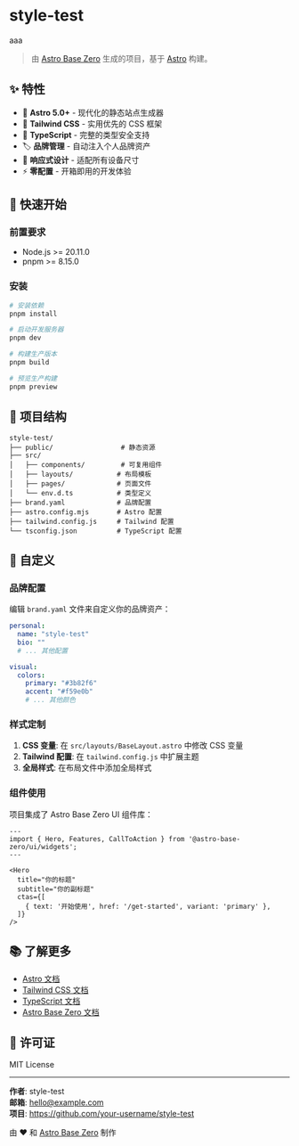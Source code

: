 # style-test

aaa

> 由 [Astro Base Zero](https://github.com/astro-base-zero) 生成的项目，基于 [Astro](https://astro.build/) 构建。

## ✨ 特性

- 🚀 **Astro 5.0+** - 现代化的静态站点生成器
- 🎨 **Tailwind CSS** - 实用优先的 CSS 框架
- 🔧 **TypeScript** - 完整的类型安全支持
- 🏷️ **品牌管理** - 自动注入个人品牌资产
- 📱 **响应式设计** - 适配所有设备尺寸
- ⚡ **零配置** - 开箱即用的开发体验

## 🚀 快速开始

### 前置要求

- Node.js >= 20.11.0
- pnpm >= 8.15.0

### 安装

```bash
# 安装依赖
pnpm install

# 启动开发服务器
pnpm dev

# 构建生产版本
pnpm build

# 预览生产构建
pnpm preview
```

## 📁 项目结构

```
style-test/
├── public/                 # 静态资源
├── src/
│   ├── components/         # 可复用组件
│   ├── layouts/           # 布局模板
│   ├── pages/             # 页面文件
│   └── env.d.ts           # 类型定义
├── brand.yaml             # 品牌配置
├── astro.config.mjs       # Astro 配置
├── tailwind.config.js     # Tailwind 配置
└── tsconfig.json          # TypeScript 配置
```

## 🎨 自定义

### 品牌配置

编辑 `brand.yaml` 文件来自定义你的品牌资产：

```yaml
personal:
  name: "style-test"
  bio: ""
  # ... 其他配置

visual:
  colors:
    primary: "#3b82f6"
    accent: "#f59e0b"
    # ... 其他颜色
```

### 样式定制

1. **CSS 变量**: 在 `src/layouts/BaseLayout.astro` 中修改 CSS 变量
2. **Tailwind 配置**: 在 `tailwind.config.js` 中扩展主题
3. **全局样式**: 在布局文件中添加全局样式

### 组件使用

项目集成了 Astro Base Zero UI 组件库：

```astro
---
import { Hero, Features, CallToAction } from '@astro-base-zero/ui/widgets';
---

<Hero
  title="你的标题"
  subtitle="你的副标题"
  ctas={[
    { text: '开始使用', href: '/get-started', variant: 'primary' },
  ]}
/>
```

## 📚 了解更多

- [Astro 文档](https://docs.astro.build/)
- [Tailwind CSS 文档](https://tailwindcss.com/docs)
- [TypeScript 文档](https://www.typescriptlang.org/docs/)
- [Astro Base Zero 文档](https://astro-base-zero.github.io/docs/)

## 📄 许可证

MIT License

---

**作者**: style-test  
**邮箱**: hello@example.com  
**项目**: https://github.com/your-username/style-test  

由 ❤️ 和 [Astro Base Zero](https://github.com/astro-base-zero) 制作 